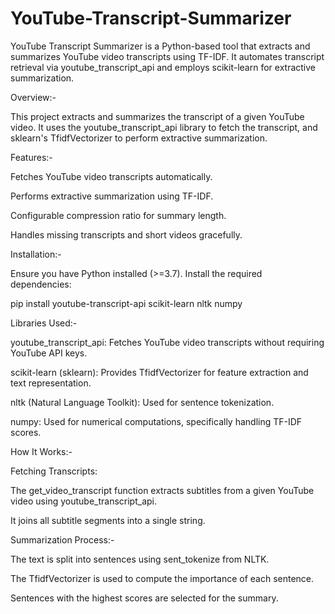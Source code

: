 # YouTube-Transcript-Summarizer
YouTube Transcript Summarizer is a Python-based tool that extracts and summarizes YouTube video transcripts using TF-IDF. It automates transcript retrieval via youtube_transcript_api and employs scikit-learn for extractive summarization.


Overview:-

This project extracts and summarizes the transcript of a given YouTube video. It uses the youtube_transcript_api library to fetch the transcript, and sklearn's TfidfVectorizer to perform extractive summarization.



Features:-

Fetches YouTube video transcripts automatically.

Performs extractive summarization using TF-IDF.

Configurable compression ratio for summary length.

Handles missing transcripts and short videos gracefully.



Installation:-

Ensure you have Python installed (>=3.7). Install the required dependencies:

pip install youtube-transcript-api scikit-learn nltk numpy



Libraries Used:-

youtube_transcript_api: Fetches YouTube video transcripts without requiring YouTube API keys.

scikit-learn (sklearn): Provides TfidfVectorizer for feature extraction and text representation.

nltk (Natural Language Toolkit): Used for sentence tokenization.

numpy: Used for numerical computations, specifically handling TF-IDF scores.



How It Works:-

Fetching Transcripts:

The get_video_transcript function extracts subtitles from a given YouTube video using youtube_transcript_api.

It joins all subtitle segments into a single string.


Summarization Process:-

The text is split into sentences using sent_tokenize from NLTK.

The TfidfVectorizer is used to compute the importance of each sentence.

Sentences with the highest scores are selected for the summary.


















